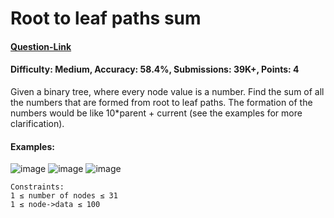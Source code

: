 # Root to leaf paths sum
#### [Question-Link](https://www.geeksforgeeks.org/problems/root-to-leaf-paths-sum/1)
#### Difficulty: Medium, Accuracy: 58.4%, Submissions: 39K+, Points: 4

Given a binary tree, where every node value is a number. Find the sum of all the numbers that are formed from root to leaf paths. The formation of the numbers would be like 10*parent + current (see the examples for more clarification).

#### Examples:

![image](https://github.com/user-attachments/assets/e551c4a4-f330-450a-99f1-b10cc01b8591)
![image](https://github.com/user-attachments/assets/d6b8b0c9-850c-4571-baa2-264c3fc6e162)
![image](https://github.com/user-attachments/assets/fa09a56b-6288-4eb6-b4e7-66c6c3525a41)

```
Constraints:
1 ≤ number of nodes ≤ 31
1 ≤ node->data ≤ 100
```

